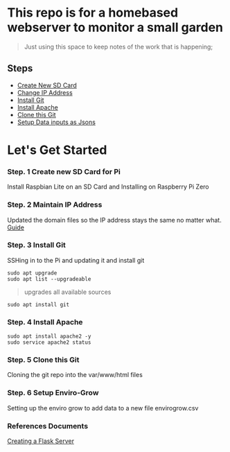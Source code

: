 # This repo is for a homebased webserver to monitor a small garden
> Just using this space to keep notes of the work that is happening; 

## Steps
- [Create New SD Card](#step1)
- [Change IP Address](#step2)
- [Install Git](#step3)
- [Install Apache](#step4)
- [Clone this Git](#step5)
- [Setup Data inputs as Jsons](#step6)


# Let's Get Started

### Step. 1 Create new SD Card for Pi  <a name="step1"></a>
Install Raspbian Lite on an SD Card and Installing on Raspberry Pi Zero 

### Step. 2 Maintain IP Address <a name="step2"></a>
Updated the domain files so the IP address stays the same no matter what. [Guide](https://github.com/Aftershock06/NorthGarden/blob/master/ipAddressSteps.md)

### Step. 3 Install Git <a name="step3"></a>

SSHing in to the Pi and updating it and install git 

```
sudo apt upgrade 
sudo apt list --upgradeable 
``` 
> upgrades all available sources 
```
sudo apt install git 
```

### Step. 4 Install Apache <a name="step4"></a>

```
sudo apt install apache2 -y
sudo service apache2 status
```

### Step. 5 Clone this Git <a name="step5"></a>

Cloning the git repo into the var/www/html files

### Step. 6 Setup Enviro-Grow <a name="step6"></a>

Setting up the enviro grow to add data to a new file envirogrow.csv
 

### References Documents <a name="ref"></a>

[Creating a Flask Server](https://towardsdatascience.com/python-webserver-with-flask-and-raspberry-pi-398423cc6f5d)
